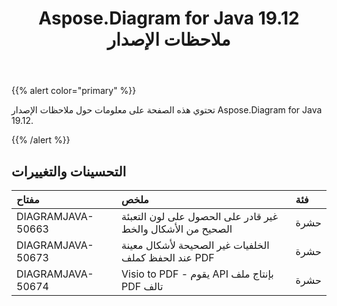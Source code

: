 ﻿---
title: Aspose.Diagram for Java 19.12 ملاحظات الإصدار
type: docs
weight: 10
url: /ar/java/aspose-diagram-for-java-19-12-release-notes/
---
{{% alert color="primary" %}} 

تحتوي هذه الصفحة على معلومات حول ملاحظات الإصدار Aspose.Diagram for Java 19.12.

{{% /alert %}} 
## **التحسينات والتغييرات**

|**مفتاح**|**ملخص**|**فئة**|
|:- |:- |:- |
|DIAGRAMJAVA-50663|غير قادر على الحصول على لون التعبئة الصحيح من الأشكال والخط|حشرة|
|DIAGRAMJAVA-50673|الخلفيات غير الصحيحة لأشكال معينة عند الحفظ كملف PDF|حشرة|
|DIAGRAMJAVA-50674|Visio to PDF - يقوم API بإنتاج ملف PDF تالف|حشرة|

